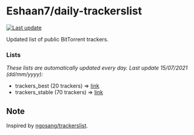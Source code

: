 
# Eshaan7/daily-trackerslist 

[![Last update](https://img.shields.io/badge/Last%20update-15/07/2021-blue.svg)](#)

Updated list of public BitTorrent trackers.

### Lists
*These lists are automatically updated every day. Last update 15/07/2021 (_dd/mm/yyyy_):*

* trackers_best (20 trackers) => [link](https://raw.githubusercontent.com/eshaan7/daily-trackerslist/master/trackers_best.txt)
* trackers_stable (70 trackers) => [link](https://raw.githubusercontent.com/eshaan7/daily-trackerslist/master/trackers_stable.txt)

## Note

Inspired by [ngosang/trackerslist](https://github.com/ngosang/trackerslist).
